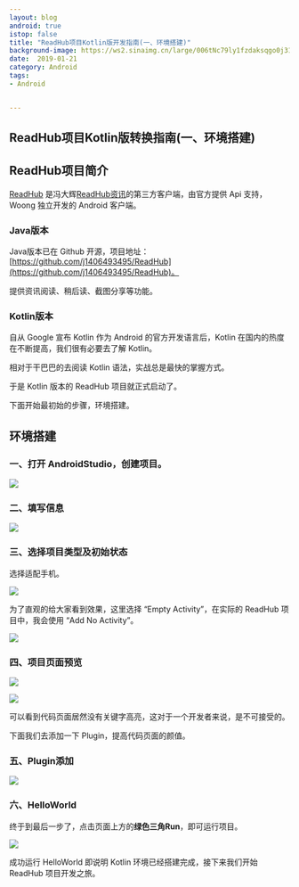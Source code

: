 ```yaml
---
layout: blog 
android: true 
istop: false
title: "ReadHub项目Kotlin版开发指南(一、环境搭建)" 
background-image: https://ws2.sinaimg.cn/large/006tNc79ly1fzdaksqgo0j31930u0n40.jpg
date:  2019-01-21
category: Android
tags: 
- Android


---
```


## ReadHub项目Kotlin版转换指南(一、环境搭建)

## ReadHub项目简介

[ReadHub](https://github.com/j1406493495/ReadHub) 是冯大辉[ReadHub资讯](https://readhub.me/)的第三方客户端，由官方提供 Api 支持，Woong 独立开发的 Android 客户端。

### Java版本

Java版本已在 Github 开源，项目地址：[https://github.com/j1406493495/ReadHub](https://github.com/j1406493495/ReadHub)。

提供资讯阅读、稍后读、截图分享等功能。

### Kotlin版本

自从 Google 宣布 Kotlin 作为 Android 的官方开发语言后，Kotlin 在国内的热度在不断提高，我们很有必要去了解 Kotlin。

相对于干巴巴的去阅读 Kotlin 语法，实战总是最快的掌握方式。

于是 Kotlin 版本的 ReadHub 项目就正式启动了。

下面开始最初始的步骤，环境搭建。

##  环境搭建

### 一、打开 AndroidStudio，创建项目。

![](https://ws4.sinaimg.cn/large/006tNc79ly1fze9qb34d2j316c0q441y.jpg)

### 二、填写信息

![](https://ws4.sinaimg.cn/large/006tNc79ly1fze9q9dwjnj31io0u0tem.jpg)

### 三、选择项目类型及初始状态

选择适配手机。

![](https://ws1.sinaimg.cn/large/006tNc79ly1fze9q79k8ij31480u00xb.jpg)

为了直观的给大家看到效果，这里选择 “Empty Activity”，在实际的 ReadHub 项目中，我会使用 “Add No Activity”。

![](https://ws4.sinaimg.cn/large/006tNc79ly1fze9q3iummj314a0u0gow.jpg)

### 四、项目页面预览

![](https://ws2.sinaimg.cn/large/006tNc79ly1fze9q1btqjj316i0u07as.jpg)

![](https://ws3.sinaimg.cn/large/006tNc79ly1fze9pzqw0gj30u00u6guw.jpg)

可以看到代码页面居然没有关键字高亮，这对于一个开发者来说，是不可接受的。

下面我们去添加一下 Plugin，提高代码页面的颜值。

### 五、Plugin添加

![](https://ws4.sinaimg.cn/large/006tNc79ly1fze9px321oj31ac0u00yq.jpg)

### 六、HelloWorld

终于到最后一步了，点击页面上方的**绿色三角Run**，即可运行项目。

![](https://ws1.sinaimg.cn/large/006tNc79ly1fze9pv6c42j31kf0u013x.jpg)

成功运行 HelloWorld 即说明 Kotlin 环境已经搭建完成，接下来我们开始 ReadHub 项目开发之旅。